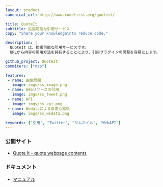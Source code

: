 ```yaml
---
layout: product
canonical_url: http://www.codefirst.org/quoteit/

title: QuoteIt
subtitle: 拡張可能な引用サービス
copy: "Share your knowledge\nto reduce code."

description: |
  QuoteIt は、拡張可能な引用サービスです。
  URLから内容の引用方法を共有することにより、引用プラグインの開発を容易にします。

github_project: QuoteIt
commiters: ["mzp"]

features:
 - name: 画像展開
   image: imgs/ss_image.png
 - name: Webリソースの引用
   image: imgs/ss_tweet.png
 - name: API
   image: imgs/ss_api.png
 - name: Wedataによる自由な拡張
   image: imgs/ss_wedata.png

keywords: ["引用", "Twitter", "サムネイル", "WebAPI"]
---
```


### 公開サイト

 * [Quote It - quote webpage contents](http://quoteit.heroku.com/)

### ドキュメント

 * [マニュアル](http://readthedocs.org/docs/quoteit/en/latest/)
